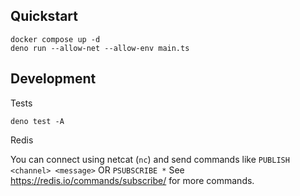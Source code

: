 
## Quickstart

```
docker compose up -d
deno run --allow-net --allow-env main.ts
```

## Development

Tests
```
deno test -A
```

Redis

You can connect using netcat (`nc`) and send commands like `PUBLISH <channel> <message>` OR `PSUBSCRIBE *` See https://redis.io/commands/subscribe/ for more commands.